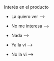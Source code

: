 Interés en el producto
- La quiero ver	    --> <i class="fa-solid fa-heart"></i>
- No me interesa	--> <i class="fa-solid fa-heart-circle-xmark"></i><i class="fa-solid fa-thumbs-down"></i>
- Nada              --> <i class="fa-regular fa-heart"></i>

- Ya la vi			--> <i class="fa-solid fa-couch"></i><i class="fa-solid fa-eye"></i>
- No la vi          --> <i class="fa-solid fa-eye-slash"></i>